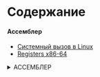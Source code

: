 # Содержание

#### Ассемблер
- [Системный вызов в Linux](./ASSEMBLY/asm.md)
- [Registers x86-64](./ASSEMBLY/registers.md)

<details><summary>АССЕМБЛЕР</summary>
  
#### Системные вызовы
- [Системный вызов в Linux](./ASSEMBLY/asm.md)
- [Системный вызов в Linux](./ASSEMBLY/asm.md)
  
#### Регистры   
- [Registers x86-64](./ASSEMBLY/registers.md)
  
</details>
